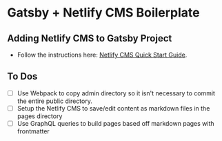 # Gatsby + Netlify CMS Boilerplate

## Adding Netlify CMS to Gatsby Project
- Follow the instructions here: [Netlify CMS Quick Start Guide](https://www.netlifycms.org/docs/quick-start/).

## To Dos
- [ ] Use Webpack to copy admin directory so it isn't necessary to commit the entire public directory.
- [ ] Setup the Netlify CMS to save/edit content as markdown files in the pages directory
- [ ] Use GraphQL queries to build pages based off markdown pages with frontmatter
